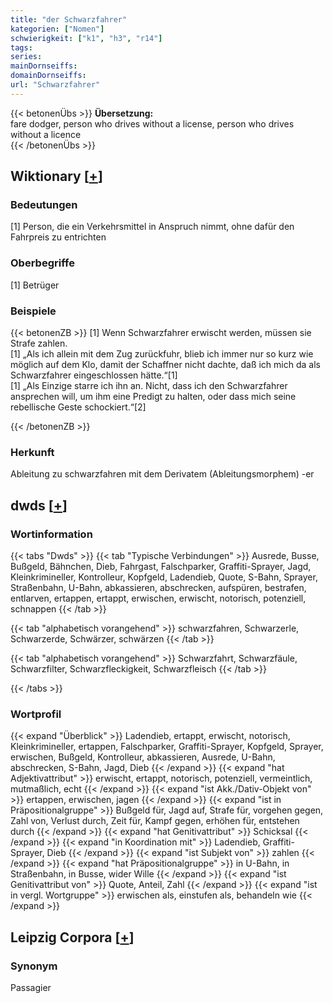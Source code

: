 ```yaml
---
title: "der Schwarzfahrer"
kategorien: ["Nomen"]
schwierigkeit: ["k1", "h3", "r14"]
tags:
series:
mainDornseiffs:
domainDornseiffs:
url: "Schwarzfahrer"
---
```


{{< betonenÜbs >}}
**Übersetzung:**  
fare dodger, person who drives without a license, person who drives without a licence  
{{< /betonenÜbs >}}

## Wiktionary [[+](https://de.wiktionary.org/wiki/Schwarzfahrer)]

### Bedeutungen
[1] Person, die ein Verkehrsmittel in Anspruch nimmt, ohne dafür den Fahrpreis zu entrichten  

### Oberbegriffe
[1] Betrüger  

### Beispiele
{{< betonenZB >}}
[1] Wenn Schwarzfahrer erwischt werden, müssen sie Strafe zahlen.  
[1] „Als ich allein mit dem Zug zurückfuhr, blieb ich immer nur so kurz wie möglich auf dem Klo, damit der Schaffner nicht dachte, daß ich mich da als Schwarzfahrer eingeschlossen hätte.“[1]  
[1] „Als Einzige starre ich ihn an. Nicht, dass ich den Schwarzfahrer ansprechen will, um ihm eine Predigt zu halten, oder dass mich seine rebellische Geste schockiert.“[2]  

{{< /betonenZB >}}
### Herkunft
Ableitung zu schwarzfahren mit dem Derivatem (Ableitungsmorphem) -er  



## dwds [[+](https://www.dwds.de/wb/Schwarzfahrer)]

### Wortinformation
{{< tabs "Dwds" >}}
{{< tab "Typische Verbindungen" >}}
Ausrede, Busse, Bußgeld, Bähnchen, Dieb, Fahrgast, Falschparker, Graffiti-Sprayer, Jagd, Kleinkrimineller, Kontrolleur, Kopfgeld, Ladendieb, Quote, S-Bahn, Sprayer, Straßenbahn, U-Bahn, abkassieren, abschrecken, aufspüren, bestrafen, entlarven, ertappen, ertappt, erwischen, erwischt, notorisch, potenziell, schnappen
{{< /tab >}}

{{< tab "alphabetisch vorangehend" >}}
schwarzfahren, Schwarzerle, Schwarzerde, Schwärzer, schwärzen
{{< /tab >}}

{{< tab "alphabetisch vorangehend" >}}
Schwarzfahrt, Schwarzfäule, Schwarzfilter, Schwarzfleckigkeit, Schwarzfleisch
{{< /tab >}}

{{< /tabs >}}

### Wortprofil
{{< expand "Überblick" >}} Ladendieb, ertappt, erwischt, notorisch, Kleinkrimineller, ertappen, Falschparker, Graffiti-Sprayer, Kopfgeld, Sprayer, erwischen, Bußgeld, Kontrolleur, abkassieren, Ausrede, U-Bahn, abschrecken, S-Bahn, Jagd, Dieb {{< /expand >}}
{{< expand "hat Adjektivattribut" >}} erwischt, ertappt, notorisch, potenziell, vermeintlich, mutmaßlich, echt {{< /expand >}}
{{< expand "ist Akk./Dativ-Objekt von" >}} ertappen, erwischen, jagen {{< /expand >}}
{{< expand "ist in Präpositionalgruppe" >}} Bußgeld für, Jagd auf, Strafe für, vorgehen gegen, Zahl von, Verlust durch, Zeit für, Kampf gegen, erhöhen für, entstehen durch {{< /expand >}}
{{< expand "hat Genitivattribut" >}} Schicksal {{< /expand >}}
{{< expand "in Koordination mit" >}} Ladendieb, Graffiti-Sprayer, Dieb {{< /expand >}}
{{< expand "ist Subjekt von" >}} zahlen {{< /expand >}}
{{< expand "hat Präpositionalgruppe" >}} in U-Bahn, in Straßenbahn, in Busse, wider Wille {{< /expand >}}
{{< expand "ist Genitivattribut von" >}} Quote, Anteil, Zahl {{< /expand >}}
{{< expand "ist in vergl. Wortgruppe" >}} erwischen als, einstufen als, behandeln wie {{< /expand >}}

## Leipzig Corpora [[+](https://corpora.uni-leipzig.de/en/res?word=Schwarzfahrer&corpusId=deu_newscrawl-public_2018)]


### Synonym
Passagier

